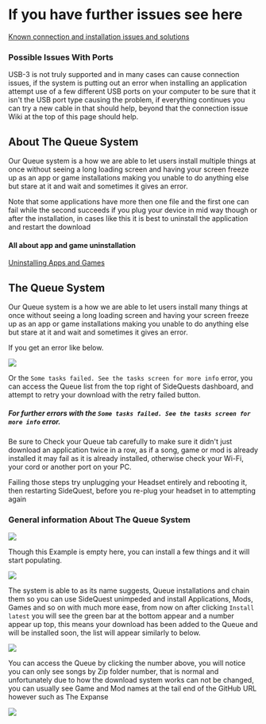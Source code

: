 # If you have further issues see here

[Known connection and installation issues and solutions](https://github.com/the-expanse/SideQuest/wiki/I-am-having-issues-Connecting-,-what-do-i-do%3F#having-connection-issues) 

### Possible Issues With Ports

USB-3 is not truly supported and in many cases can cause connection issues, if the system is putting out an error when installing an application attempt use of a few different USB ports on your computer to be sure that it isn't the USB port type causing the problem, if everything continues you can try a new cable in that should help, beyond that the connection issue Wiki at the top of this page should help.

## About The Queue System
Our Queue system is a how we are able to let users install multiple things at once without seeing a long loading screen and having your screen freeze up as an app or game installations making you unable to do anything else but stare at it and wait and sometimes it gives an error.

Note that some applications have more then one file and the first one can fail while the second succeeds if you plug your device in mid way though or after the installation, in cases like this it is best to uninstall the application and restart the download

#### All about app and game uninstallation 

[Uninstalling Apps and Games](https://github.com/the-expanse/SideQuest/wiki/.My-apps-won't-uninstall-what's-wrong%3F#all-about-un-installation-of-applications-or-games)

## The Queue System
Our Queue system is a how we are able to let users install many things at once without seeing a long loading screen and having your screen freeze up as an app or game installations making you unable to do anything else but stare at it and wait and sometimes it gives an error. 

If you get an error like below.

![](https://cdn.discordapp.com/attachments/608376262347587595/614606619606515727/Screenshot_48.png)

Or the `Some tasks failed. See the tasks screen for more info` error,
you can access the Queue list from the top right of SideQuests dashboard, and attempt to retry your download with the retry failed button.

##### For further errors with the `Some tasks failed. See the tasks screen for more info` error.

Be sure to Check your Queue tab carefully to make sure it didn't just download an application twice in a row, as if a song, game or mod is already installed it may fail as it is already installed, otherwise check your Wi-Fi, your cord or another port on your PC.

Failing those steps try unplugging your Headset entirely and rebooting it, then restarting SideQuest, before you re-plug your headset in to attempting again

### General information About The Queue System

![](https://cdn.discordapp.com/attachments/608376262347587595/610175016126119947/Screenshot_1182.png)

Though this Example is empty here, you can install a few things and it will start populating.

![](https://cdn.discordapp.com/attachments/608376262347587595/610179198690131980/Screenshot_1185.png)


The system is able to as its name suggests, Queue installations and chain them so you can use SideQuest unimpeded and install Applications, Mods, Games and so on with much more ease, from now on after clicking `Install latest` you will see the green bar at the bottom appear and a number appear up top, this means your download has been added to the Queue and will be installed soon, the list will appear similarly to below.

![](https://cdn.discordapp.com/attachments/608376262347587595/610174997079523338/Screenshot_1183.png)


You can access the Queue by clicking the number above, you will notice you can only see songs by Zip folder number, that is normal and unfortunately due to how the download system works can not be changed, you can usually see Game and Mod names at the tail end of the GitHub URL however such as The Expanse 


![](https://cdn.discordapp.com/attachments/608376262347587595/610175012351246354/Screenshot_1181.png)